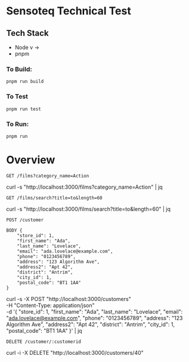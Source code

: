 # Sensoteq Technical Test


## Tech Stack
- Node v ->
- pnpm


### To Build:
```
pnpm run build
```

### To Test
```
pnpm run test
```


### To Run:
```
pnpm run 
```



# Overview

```
GET /films?category_name=Action
```

curl -s "http://localhost:3000/films?category_name=Action" | jq



```
GET /films/search?title=to&length=60 
```

curl -s "http://localhost:3000/films/search?title=to&length=60" | jq



```
POST /customer 

BODY { 
    "store_id": 1,
    "first_name": "Ada",
    "last_name": "Lovelace",
    "email": "ada.lovelace@example.com",
    "phone": "0123456789",
    "address": "123 Algorithm Ave",
    "address2": "Apt 42",
    "district": "Antrim",
    "city_id": 1,
    "postal_code": "BT1 1AA"
}
```

curl -s -X POST "http://localhost:3000/customers" \
  -H "Content-Type: application/json" \
  -d '{
    "store_id": 1,
    "first_name": "Ada",
    "last_name": "Lovelace",
    "email": "ada.lovelace@example.com",
    "phone": "0123456789",
    "address": "123 Algorithm Ave",
    "address2": "Apt 42",
    "district": "Antrim",
    "city_id": 1,
    "postal_code": "BT1 1AA"
  }' | jq



```
DELETE /customer/:customerid 
```

curl -i -X DELETE "http://localhost:3000/customers/40"
